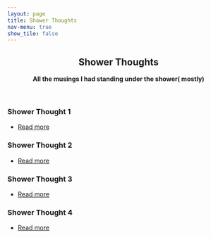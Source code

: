 ```yaml
---
layout: page
title: Shower Thoughts
nav-menu: true
show_tile: false
---
```


<div id="main">
  <section id="one">
  	<div class="inner">
  		<header class="major">
  			<h2>Shower Thoughts</h2>
        <b>All the musings I had standing under the shower( mostly)</b>
  		</header>
  	</div>
  </section>
  <section id="two">
    <section>
      <div class="content">
        <div class="inner">
          <h3>Shower Thought 1</h3>
          <ul class="actions">
            <li><a href="belgium.html" class="button">Read more</a></li>
          </ul>
        </div>
      </div>
    </section>
    <section>
      <div class="content">
        <div class="inner">
          <h3>Shower Thought 2</h3>
          <ul class="actions">
            <li><a href="belgium.html" class="button">Read more</a></li>
          </ul>
        </div>
      </div>
    </section>
    <section>
      <div class="content">
        <div class="inner">
          <h3>Shower Thought 3</h3>
          <ul class="actions">
            <li><a href="belgium.html" class="button">Read more</a></li>
          </ul>
        </div>
      </div>
    </section>
    <section>
      <div class="content">
        <div class="inner">
          <h3>Shower Thought 4</h3>
          <ul class="actions">
            <li><a href="belgium.html" class="button">Read more</a></li>
          </ul>
        </div>
      </div>
    </section>
  </section>
</div>
